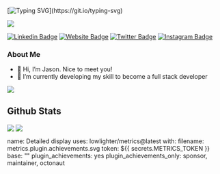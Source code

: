 [![Typing SVG](https://readme-typing-svg.herokuapp.com?font=georgia&size=25&height=40&lines=Hello!+My+name+is+Jason+Zeng;I+am+a+Software+Engineer;Nice+to+meet+you!)](https://git.io/typing-svg)

![](https://komarev.com/ghpvc/?username=mister-zeng)

[![Linkedin Badge](https://img.shields.io/badge/-LinkedIn-0e76a8?style=flat-square&logo=Linkedin&logoColor=white)](https://www.linkedin.com/in/misterzeng/)
[![Website Badge](https://img.shields.io/badge/Website-3b5998?style=flat-square&logo=google-chrome&logoColor=white)](https://mister-zeng.github.io/Portfolio-Website/)
[![Twitter Badge](https://img.shields.io/badge/-Twitter-00acee?style=flat-square&logo=Twitter&logoColor=white)](https://www.twitter.com/misterzeng)
[![Instagram Badge](https://img.shields.io/badge/-Instagram-e4405f?style=flat-square&logo=Instagram&logoColor=white)](https://instagram.com/misterzeng/)

### About Me
- 👋 Hi, I’m Jason. Nice to meet you!
- 🌱 I’m currently developing my skill to become a full stack developer

<img src="https://img.icons8.com/color/30/000000/html-5--v1.png"/>

## Github Stats
<img align="center" src="https://github-readme-stats.vercel.app/api?username=mister-zeng&show_icons=true&theme=dracula" />

<img align="center" src="https://github-readme-stats.vercel.app/api/top-langs/?username=mister-zeng&layout=compact" />

name: Detailed display
uses: lowlighter/metrics@latest
with:
  filename: metrics.plugin.achievements.svg
  token: ${{ secrets.METRICS_TOKEN }}
  base: ""
  plugin_achievements: yes
  plugin_achievements_only: sponsor, maintainer, octonaut
